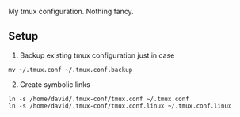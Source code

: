 My tmux configuration. Nothing fancy.

## Setup

1) Backup existing tmux configuration just in case
```
mv ~/.tmux.conf ~/.tmux.conf.backup
```

2) Create symbolic links
```
ln -s /home/david/.tmux-conf/tmux.conf ~/.tmux.conf
ln -s /home/david/.tmux-conf/tmux.conf.linux ~/.tmux.conf.linux
```
